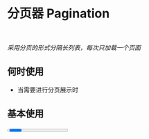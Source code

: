 # 分页器 Pagination

<br/>

*采用分页的形式分隔长列表，每次只加载一个页面*

## 何时使用

- 当需要进行分页展示时

<script setup lang="ts">
import { ref } from 'vue'

const percent = ref(60)
const total = ref(100)
const pagination = ref({
  pageSize: 10,
  p: 1
})
function changePage (pager: object) { // 分页器回调
  console.log('pager:', pager)
}
</script>

## 基本使用

<Progress :percent="percent" />

<Pagination
  :current="pagination.p"
  :pageSize="pagination.pageSize"
  :total="total"
  @change="changePage" />

<details>
<summary>查看代码</summary>

```vue
<script setup lang="ts">
import { ref } from 'vue'

const total = ref(100)
const pagination = ref({
  pageSize: 10,
  p: 1
})
function changePage (pager: object) { // 分页器回调
  console.log('pager:', pager)
}
</script>
<template>
  <Pagination
    :current="pagination.p"
    :pageSize="pagination.pageSize"
    :total="total"
    @change="changePage" />
</template>
```

</details>

## 靠左展示

<Pagination
  :current="pagination.p"
  :pageSize="pagination.pageSize"
  :total="total"
  placement="left"
  @change="changePage" />

<details>
<summary>查看代码</summary>

```vue
<script setup lang="ts">
import { ref } from 'vue'

const total = ref(100)
const pagination = ref({
  pageSize: 10,
  p: 1
})
function changePage (pager: object) { // 分页器回调
  console.log('pager:', pager)
}
</script>
<template>
  <Pagination
    :current="pagination.p"
    :pageSize="pagination.pageSize"
    :total="total"
    placement="left"
    @change="changePage" />
</template>
```

</details>

## 靠右展示

<Pagination
  :current="pagination.p"
  :pageSize="pagination.pageSize"
  :total="total"
  placement="right"
  @change="changePage" />

<details>
<summary>查看代码</summary>

```vue
<script setup lang="ts">
import { ref } from 'vue'

const total = ref(100)
const pagination = ref({
  pageSize: 10,
  p: 1
})
function changePage (pager: object) { // 分页器回调
  console.log('pager:', pager)
}
</script>
<template>
  <Pagination
    :current="pagination.p"
    :pageSize="pagination.pageSize"
    :total="total"
    placement="right"
    @change="changePage" />
</template>
```

</details>

## 快速跳转，当前页数和数据总量

<Pagination
  :current="pagination.p"
  :pageSize="pagination.pageSize"
  :total="total"
  showQuickJumper
  showTotal
  @change="changePage" />

<details>
<summary>查看代码</summary>

```vue
<script setup lang="ts">
import { ref } from 'vue'

const total = ref(100)
const pagination = ref({
  pageSize: 10,
  p: 1
})
function changePage (pager: object) { // 分页器回调
  console.log('pager:', pager)
}
</script>
<template>
  <Pagination
    :current="pagination.p"
    :pageSize="pagination.pageSize"
    :total="total"
    showQuickJumper
    showTotal
    @change="changePage" />
</template>
```

</details>
